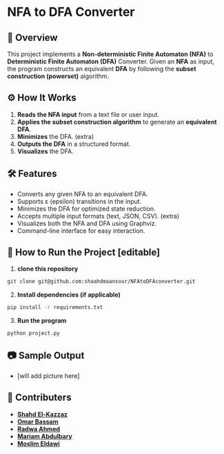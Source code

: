 # NFA to DFA Converter

## 📌 Overview

This project implements a **Non-deterministic Finite Automaton (NFA)** to **Deterministic Finite Automaton (DFA)** Converter. Given an **NFA** as input, the program constructs an equivalent **DFA** by following the **subset construction (powerset)** algorithm.

## ⚙️ How It Works

1. **Reads the NFA input** from a text file or user input.
2. **Applies the subset construction algorithm** to generate an **equivalent DFA**.
3. **Minimizes** the DFA. (extra)
4. **Outputs the DFA** in a structured format.
5. **Visualizes** the DFA.

## 🛠 Features

- Converts any given NFA to an equivalent DFA.
- Supports ε (epsilon) transitions in the input.
- Minimizes the DFA for optimized state reduction.
- Accepts multiple input formats (text, JSON, CSV). (extra)
- Visualizes both the NFA and DFA using Graphviz.
- Command-line interface for easy interaction.

## 🚀 How to Run the Project [editable]

1. **clone this repository**
```sh
git clone git@github.com:shaahdmaansour/NFAtoDFAconverter.git
```

2. **Install dependencies (if applicable)**
```sh
pip install -r requirements.txt
```

3. **Run the program**
```sh
python project.py
```

## 📷 Sample Output

- [will add picture here]

## 🤝 Contributers

- [**Shahd El-Kazzaz**](https://github.com/shaahdmaansour)  
- [**Omar Bassam**](https://github.com/OmarBassamTawfik)
- [**Radwa Ahmed**](https://github.com/RadwaAhmed1)
- [**Mariam Abdulbary**](https://github.com/mariiamalaa)
- [**Moslim Eldawi**](https://github.com/eldawi)

